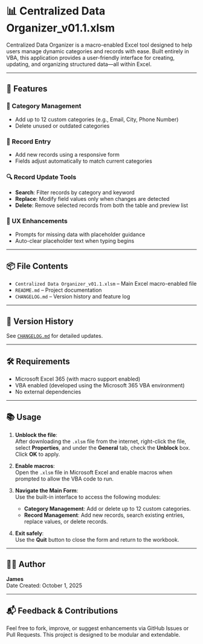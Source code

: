 # 📊 Centralized Data Organizer_v01.1.xlsm

Centralized Data Organizer is a macro-enabled Excel tool designed to help users manage dynamic categories and records with ease. Built entirely in VBA, this application provides a user-friendly interface for creating, updating, and organizing structured data—all within Excel.

---

## 🚀 Features

### 🔧 Category Management
- Add up to 12 custom categories (e.g., Email, City, Phone Number)
- Delete unused or outdated categories
### 📝 Record Entry
- Add new records using a responsive form
- Fields adjust automatically to match current categories
### 🔍 Record Update Tools
- **Search**: Filter records by category and keyword
- **Replace**: Modify field values only when changes are detected
- **Delete**: Remove selected records from both the table and preview list
### 🎯 UX Enhancements
- Prompts for missing data with placeholder guidance
- Auto-clear placeholder text when typing begins

---

## 📦 File Contents

- `Centralized Data Organizer_v01.1.xlsm` – Main Excel macro-enabled file
- `README.md` – Project documentation
- `CHANGELOG.md` – Version history and feature log

---

## 📜 Version History

See [`CHANGELOG.md`](CHANGELOG.md) for detailed updates.

---

## 🛠 Requirements

- Microsoft Excel 365 (with macro support enabled)
- VBA enabled (developed using the Microsoft 365 VBA environment)
- No external dependencies

---

## 📚 Usage

1. **Unblock the file**:  
   After downloading the `.xlsm` file from the internet, right-click the file, select **Properties**, and under the **General** tab, check the **Unblock** box. Click **OK** to apply.

2. **Enable macros**:  
   Open the `.xlsm` file in Microsoft Excel and enable macros when prompted to allow the VBA code to run.

3. **Navigate the Main Form**:  
   Use the built-in interface to access the following modules:
   - **Category Management**: Add or delete up to 12 custom categories.
   - **Record Management**: Add new records, search existing entries, replace values, or delete records.

4. **Exit safely**:  
   Use the **Quit** button to close the form and return to the workbook.

---

## 👨‍💻 Author

**James**  
Date Created: October 1, 2025

---

## 📬 Feedback & Contributions

Feel free to fork, improve, or suggest enhancements via GitHub Issues or Pull Requests. This project is designed to be modular and extendable.

